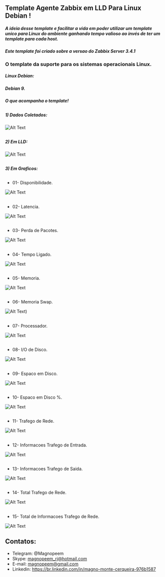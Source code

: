 ##                                      Template Agente Zabbix em LLD Para Linux Debian !

##### A ideia desse template e facilitar a vida em poder utilizar um template unico para Linux do ambiente ganhando tempo valioso ao invés de ter um template para cada host.

##### Este template foi criado sobre a versao do Zabbix Server 3.4.1

### O template da suporte para os sistemas operacionais Linux.

##### Linux Debian:
##### Debian 9.

##### O que acompanha o template!

##
##### 1) Dados Coletados:

![Alt Text](https://github.com/MagnoMonteCerqueira/Zabbix/blob/master/Zabbix_3.2/src/img/Linux/Dados_recentes.PNG)

##
##### 2) Em LLD:

![Alt Text](https://github.com/MagnoMonteCerqueira/Zabbix/blob/master/Zabbix_3.2/src/img/Linux/Discovery_linux.PNG)

##
##### 3) Em Graficos:

##
* 01- Disponibilidade.

![Alt Text](https://github.com/MagnoMonteCerqueira/Zabbix/blob/master/Zabbix_3.2/src/img/Linux/disponibilidade.PNG)

##
* 02- Latencia.

![Alt Text](https://github.com/MagnoMonteCerqueira/Zabbix/blob/master/Zabbix_3.2/src/img/Linux/latencia.PNG)

##
* 03- Perda de Pacotes.

![Alt Text](https://github.com/MagnoMonteCerqueira/Zabbix/blob/master/Zabbix_3.2/src/img/Linux/perda-de-pacote.PNG)

##
* 04- Tempo Ligado.

![Alt Text](https://github.com/MagnoMonteCerqueira/Zabbix/blob/master/Zabbix_3.2/src/img/Linux/tempo-ligado.PNG)

##
* 05- Memoria.

![Alt Text](https://github.com/MagnoMonteCerqueira/Zabbix/blob/master/Zabbix_3.2/src/img/Linux/memoria.PNG)

##
* 06- Memoria Swap.

![Alt Text](https://github.com/MagnoMonteCerqueira/Zabbix/blob/master/Zabbix_3.2/src/img/Linux/memoria-swap.PNG))

##
* 07- Processador.

![Alt Text](https://github.com/MagnoMonteCerqueira/Zabbix/blob/master/Zabbix_3.2/src/img/Linux/processador.PNG)

##
* 08- I/O de Disco.

![Alt Text](https://github.com/MagnoMonteCerqueira/Zabbix/blob/master/Zabbix_3.2/src/img/Linux/i-o-disco.PNG)

##
* 09- Espaco em Disco.

![Alt Text](https://github.com/MagnoMonteCerqueira/Zabbix/blob/master/Zabbix_3.2/src/img/Linux/espaco-em-disco.PNG)

##
* 10- Espaco em Disco %.

![Alt Text](https://github.com/MagnoMonteCerqueira/Zabbix/blob/master/Zabbix_3.2/src/img/Linux/espaco-em-disco-pc.PNG)

##
* 11- Trafego de Rede.

![Alt Text](https://github.com/MagnoMonteCerqueira/Zabbix/blob/master/Zabbix_3.2/src/img/Linux/trafego-de-rede.PNG)

##
* 12- Informacoes Trafego de Entrada.

![Alt Text](https://github.com/MagnoMonteCerqueira/Zabbix/blob/master/Zabbix_3.2/src/img/Linux/informacoes-trafego-de-entrada.PNG)

##
* 13- Informacoes Trafego de Saida.

![Alt Text](https://github.com/MagnoMonteCerqueira/Zabbix/blob/master/Zabbix_3.2/src/img/Linux/informacoes-trafego-de-saida.PNG)

##
* 14- Total Trafego de Rede.

![Alt Text](https://github.com/MagnoMonteCerqueira/Zabbix/blob/master/Zabbix_3.2/src/img/Linux/total-trafego-de-rede.PNG)

##
* 15- Total de Informacoes Trafego de Rede. 

![Alt Text](https://github.com/MagnoMonteCerqueira/Zabbix/blob/master/Zabbix_3.2/src/img/Linux/total-de-informacoes-trafego-de-rede.PNG)

##
## Contatos:


* Telegram: @Magnopeem
* Skype: magnopeem_rj@hotmail.com
* E-mail: magnopeem@gmail.com
* Linkedin: https://br.linkedin.com/in/magno-monte-cerqueira-976b1587

